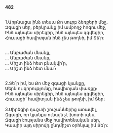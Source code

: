 **482**

\
1.Արթնացա ինձ տեսա Քո սուրբ ձեռքերի մեջ,\
Զգացի սեր, բերկրանք իմ ամբողջ հոգու մեջ,\
Ինձ այնպես սիրեցիր, ինձ այնպես գգվեցիր,\
Հուսացի հավիտյան ինձ չես թողնի, իմ Տե՛ր։

\
 ... Անբաժան մնանք,\
 ... Անբաժան մնանք,\
 ... Միշտ ինձ հետ բնակվի՛ր,\
 ... Միշտ ինձ հետ մնա՛։

\
2.Տե՜ր իմ, ես Քո մեջ զգացի կյանքը,\
Սերն ու զորությունը, հավիտյան փառքը։\
Ինձ այնպես սիրեցիր, ինձ այնպես գգվեցիր,\
Հուսացի` հավիտյան ինձ չես թողնի, իմ Տեր։\
\
3.Սիրեցիր դաշտի շուշաններից առավել,\
Զգացի, որ կյանքս ունայն չէ խոտի պես,\
Զգացի էությանս մեջ հավիտենական սեր,\
Կապիր այդ սիրովդ ընդմիշտ օրհնյալ իմ Տե՛ր:
